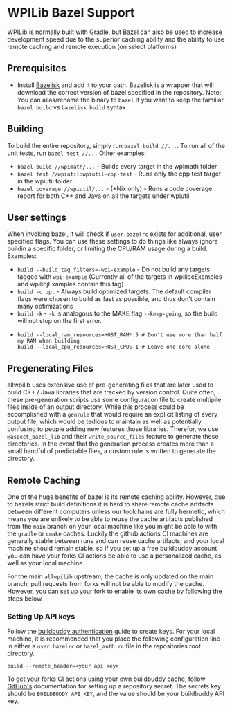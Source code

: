 # WPILib Bazel Support

WPILib is normally built with Gradle, but [Bazel](https://www.bazel.build/) can also be used to increase development speed due to the superior caching ability and the ability to use remote caching and remote execution (on select platforms)


## Prerequisites
- Install [Bazelisk](https://github.com/bazelbuild/bazelisk/releases) and add it to your path. Bazelisk is a wrapper that will download the correct version of bazel specified in the repository. Note: You can alias/rename the binary to `bazel` if you want to keep the familiar `bazel build` vs `bazelisk build` syntax.

## Building
To build the entire repository, simply run `bazel build //...`. To run all of the unit tests, run `bazel test //...`
Other examples:
- `bazel build //wpimath/...` - Builds every target in the wpimath folder
- `bazel test //wpiutil:wpiutil-cpp-test` - Runs only the cpp test target in the wpiutil folder
- `bazel coverage //wpiutil/...` - (*Nix only) - Runs a code coverage report for both C++ and Java on all the targets under wpiutil

## User settings
When invoking bazel, it will check if `user.bazelrc` exists for additional, user specified flags. You can use these settings to do things like always ignore buildin a specific folder, or limiting the CPU/RAM usage during a build.
Examples:
- `build --build_tag_filters=-wpi-example` - Do not build any targets tagged with `wpi-example` (Currently all of the targets in wpilibcExamples and wpilibjExamples contain this tag)
- `build -c opt` - Always build optimized targets. The default compiler flags were chosen to build as fast as possible, and thus don't contain many optimizations
- `build -k` - `-k` is analogous to the MAKE flag `--keep-going`, so the build will not stop on the first error.
- ```
  build --local_ram_resources=HOST_RAM*.5 # Don't use more than half my RAM when building
  build --local_cpu_resources=HOST_CPUS-1 # Leave one core alone
  ```

## Pregenerating Files
allwpilib uses extensive use of pre-generating files that are later used to build C++ / Java libraries that are tracked by version control. Quite often,
these pre-generation scripts use some configuration file to create multipile files inside of an output directory. While this process could be accomplished
with a `genrule` that would require an explicit listing of every output file, which would be tedious to maintain as well as potentially confusing to people
adding new features those libraries. Therefor, we use `@aspect_bazel_lib` and their `write_source_files` feature to generate these directories. In the event that the generation process creates more than a small handful of predictable files, a custom rule is written to generate the directory.

## Remote Caching
One of the huge benefits of bazel is its remote caching ability. However, due to bazels strict build definitions it is hard to share remote cache artifacts between different computers unless our toolchains are fully hermetic, which means you are unlikely to be able to reuse the cache artifacts published from the `main` branch on your local machine like you might be able to with the `gradle` or `cmake` caches. Luckily the github actions CI machines are generally stable between runs and can reuse cache artifacts, and your local machine should remain stable, so if you set up a free buildbuddy account you can have your forks CI actions be able to use a personalized cache, as well as your local machine.

For the main `allwpilib` upstream, the cache is only updated on the main branch; pull requests from forks will not be able to modify the cache. However, you can set up your fork to enable its own cache by following the steps below.

### Setting Up API keys
Follow the [buildbuddy authentication](https://www.buildbuddy.io/docs/guide-auth) guide to create keys. For your local machine, it is recommended that you place the following configuration line in either a `user.bazelrc` or `bazel_auth.rc` file in the repositories root directory.

```
build --remote_header=<your api key>
```

To get your forks CI actions using your own buildbuddy cache, follow [GitHub's](https://docs.github.com/en/actions/how-tos/security-for-github-actions/security-guides/using-secrets-in-github-actions) documentation for setting up a repository secret. The secrets key should be `BUILDBUDDY_API_KEY`, and the value should be your buildbuddy API key.